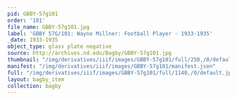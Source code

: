 ```yaml
---
pid: GBBY-57g101
order: '101'
file_name: GBBY-57g101.jpg
label: 'GBBY 57G/101: Wayne Millner: Football Player - 1933-1935'
_date: 1933-1935
object_type: glass plate negative
source: http://archives.nd.edu/Bagby/GBBY-57g101.jpg
thumbnail: "/img/derivatives/iiif/images/GBBY-57g101/full/250,/0/default.jpg"
manifest: "/img/derivatives/iiif/images/GBBY-57g101/manifest.json"
full: "/img/derivatives/iiif/images/GBBY-57g101/full/1140,/0/default.jpg"
layout: bagby_item
collection: bagby
---
```

